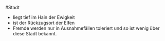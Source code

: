 #Stadt

- liegt tief im Hain der Ewigkeit
- ist der Rückzugsort der Elfen
- Fremde werden nur in Ausnahmefällen toleriert und so ist wenig über diese Stadt bekannt.

